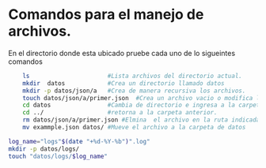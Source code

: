 # Comandos para el manejo de archivos.

En el directorio donde esta ubicado pruebe cada uno de lo sigueintes comandos

```bash
    ls                      #Lista archivos del directorio actual.
    mkdir  datos            #Crea un directorio llamado datos
    mkdir -p datos/json/a   #Crea de manera recursiva los archivos.
    touch datos/json/a/primer.json  #Crea un archivo vacio o modifica la fecha de creación.
    cd datos                #Cambia de directorio e ingresa a la carpeta datos.
    cd ../                  #retorna a la carpeta anterior.
    rm datos/json/a/primer.json #Elmina  el archivo en la ruta indicada.
    mv exammple.json datos/ #Mueve el archivo a la carpeta de datos
```

```bash
log_name="logs"$(date "+%d-%Y-%b")".log"
mkdir -p datos/logs/
touch "datos/logs/$log_name"
```